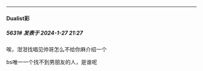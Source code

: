
*****

####  Dualist彩  
##### 5631#       发表于 2024-1-27 21:27

唉，泔泔找唱见帅哥怎么不给你麻介绍一个

bs唯一一个找不到男朋友的人，是谁呢

